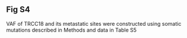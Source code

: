 ## Fig S4

VAF of TRCC18 and its metastatic sites were constructed using somatic mutations described in Methods and data in Table S5

